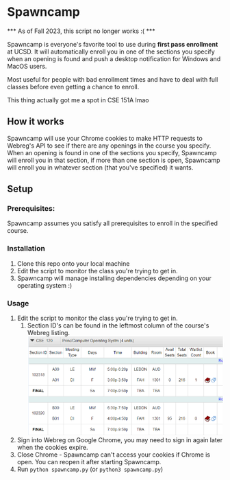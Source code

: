 # Spawncamp

*** As of Fall 2023, this script no longer works :( ***

Spawncamp is everyone's favorite tool to use during **first pass enrollment** at UCSD. It will automatically enroll you in one of the sections you specify when an opening is found and push a desktop notification for Windows and MacOS users.

Most useful for people with bad enrollment times and have to deal with full classes before even getting
a chance to enroll.

This thing actually got me a spot in CSE 151A lmao

## How it works

Spawncamp will use your Chrome cookies to make HTTP requests to Webreg's API to see if there are any openings in the course you specify. When an opening is found in one of the sections you specify, Spawncamp will enroll you in that section, if more than one section is open, Spawncamp will enroll you in whatever section (that you've specified) it wants.

## Setup

### Prerequisites:

Spawncamp assumes you satisfy all prerequisites to enroll in the specified course.

### Installation

1. Clone this repo onto your local machine 
2. Edit the script to monitor the class you're trying to get in.
3. Spawncamp will manage installing dependencies depending on your operating system :)

### Usage

1. Edit the script to monitor the class you're trying to get in.
   1. Section ID's can be found in the leftmost column of the course's Webreg listing.  
   ![rip](./assets/sectionid.png)
2. Sign into Webreg on Google Chrome, you may need to sign in again later when
   the cookies expire.
3. Close Chrome - Spawncamp can't access your cookies if Chrome is open.
You can reopen it after starting Spawncamp.
4. Run `python spawncamp.py` (or `python3 spawncamp.py`)
